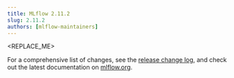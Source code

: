 ```yaml
---
title: MLflow 2.11.2
slug: 2.11.2
authors: [mlflow-maintainers]
---
```


<REPLACE_ME>

For a comprehensive list of changes, see the [release change log](https://github.com/mlflow/mlflow/releases/tag/v2.11.2), and check out the latest documentation on [mlflow.org](http://mlflow.org/).
